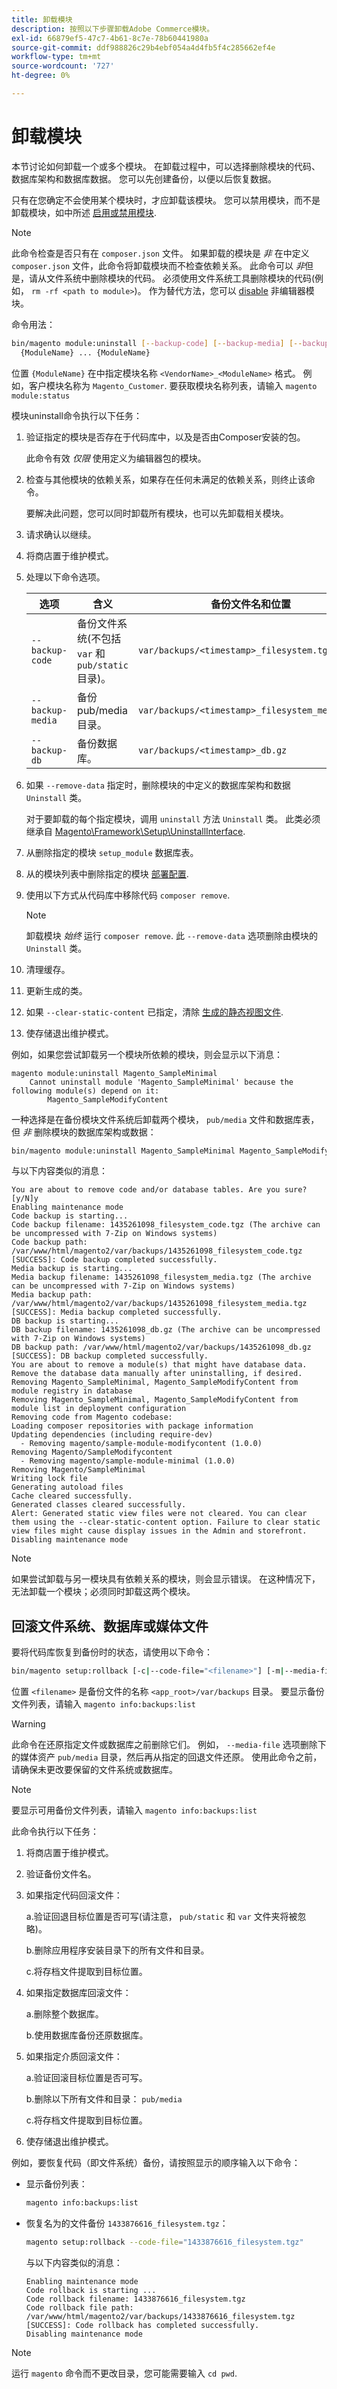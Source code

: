 ```yaml
---
title: 卸载模块
description: 按照以下步骤卸载Adobe Commerce模块。
exl-id: 66879ef5-47c7-4b61-8c7e-78b60441980a
source-git-commit: ddf988826c29b4ebf054a4d4fb5f4c285662ef4e
workflow-type: tm+mt
source-wordcount: '727'
ht-degree: 0%

---
```


# 卸载模块

本节讨论如何卸载一个或多个模块。 在卸载过程中，可以选择删除模块的代码、数据库架构和数据库数据。 您可以先创建备份，以便以后恢复数据。

只有在您确定不会使用某个模块时，才应卸载该模块。 您可以禁用模块，而不是卸载模块，如中所述 [启用或禁用模块](manage-modules.md).

>[!NOTE]
>
>此命令检查是否只有在 `composer.json` 文件。 如果卸载的模块是 _非_ 在中定义 `composer.json` 文件，此命令将卸载模块而不检查依赖关系。 此命令可以 _非_&#x200B;但是，请从文件系统中删除模块的代码。 必须使用文件系统工具删除模块的代码(例如， `rm -rf <path to module>`)。 作为替代方法，您可以 [disable](manage-modules.md) 非编辑器模块。

命令用法：

```bash
bin/magento module:uninstall [--backup-code] [--backup-media] [--backup-db] [-r|--remove-data] [-c|--clear-static-content] \
  {ModuleName} ... {ModuleName}
```

位置 `{ModuleName}` 在中指定模块名称 `<VendorName>_<ModuleName>` 格式。 例如，客户模块名称为 `Magento_Customer`. 要获取模块名称列表，请输入 `magento module:status`

模块uninstall命令执行以下任务：

1. 验证指定的模块是否存在于代码库中，以及是否由Composer安装的包。

   此命令有效 _仅限_ 使用定义为编辑器包的模块。

1. 检查与其他模块的依赖关系，如果存在任何未满足的依赖关系，则终止该命令。

   要解决此问题，您可以同时卸载所有模块，也可以先卸载相关模块。

1. 请求确认以继续。
1. 将商店置于维护模式。
1. 处理以下命令选项。

   | 选项 | 含义 | 备份文件名和位置 |
   | ---------------- | -------------------------------------------------------------------------------- | -------------------------------------------- |
   | `--backup-code` | 备份文件系统(不包括 `var` 和 `pub/static` 目录)。 | `var/backups/<timestamp>_filesystem.tgz` |
   | `--backup-media` | 备份pub/media目录。 | `var/backups/<timestamp>_filesystem_media.tgz` |
   | `--backup-db` | 备份数据库。 | `var/backups/<timestamp>_db.gz` |

1. 如果 `--remove-data` 指定时，删除模块的中定义的数据库架构和数据 `Uninstall` 类。

   对于要卸载的每个指定模块，调用 `uninstall` 方法 `Uninstall` 类。 此类必须继承自 [Magento\Framework\Setup\UninstallInterface](https://github.com/magento/magento2/blob/2.4/lib/internal/Magento/Framework/Setup/UninstallInterface.php).

1. 从删除指定的模块 `setup_module` 数据库表。
1. 从的模块列表中删除指定的模块 [部署配置](../../configuration/reference/deployment-files.md).
1. 使用以下方式从代码库中移除代码 `composer remove`.

   >[!NOTE]
   >
   >卸载模块 _始终_ 运行 `composer remove`. 此 `--remove-data` 选项删除由模块的 `Uninstall` 类。

1. 清理缓存。
1. 更新生成的类。
1. 如果 `--clear-static-content` 已指定，清除 [生成的静态视图文件](../../configuration/cli/static-view-file-deployment.md).
1. 使存储退出维护模式。

例如，如果您尝试卸载另一个模块所依赖的模块，则会显示以下消息：

```terminal
magento module:uninstall Magento_SampleMinimal
    Cannot uninstall module 'Magento_SampleMinimal' because the following module(s) depend on it:
        Magento_SampleModifyContent
```

一种选择是在备份模块文件系统后卸载两个模块， `pub/media` 文件和数据库表，但 _非_ 删除模块的数据库架构或数据：

```bash
bin/magento module:uninstall Magento_SampleMinimal Magento_SampleModifyContent --backup-code --backup-media --backup-db
```

与以下内容类似的消息：

```terminal
You are about to remove code and/or database tables. Are you sure?[y/N]y
Enabling maintenance mode
Code backup is starting...
Code backup filename: 1435261098_filesystem_code.tgz (The archive can be uncompressed with 7-Zip on Windows systems)
Code backup path: /var/www/html/magento2/var/backups/1435261098_filesystem_code.tgz
[SUCCESS]: Code backup completed successfully.
Media backup is starting...
Media backup filename: 1435261098_filesystem_media.tgz (The archive can be uncompressed with 7-Zip on Windows systems)
Media backup path: /var/www/html/magento2/var/backups/1435261098_filesystem_media.tgz
[SUCCESS]: Media backup completed successfully.
DB backup is starting...
DB backup filename: 1435261098_db.gz (The archive can be uncompressed with 7-Zip on Windows systems)
DB backup path: /var/www/html/magento2/var/backups/1435261098_db.gz
[SUCCESS]: DB backup completed successfully.
You are about to remove a module(s) that might have database data. Remove the database data manually after uninstalling, if desired.
Removing Magento_SampleMinimal, Magento_SampleModifyContent from module registry in database
Removing Magento_SampleMinimal, Magento_SampleModifyContent from module list in deployment configuration
Removing code from Magento codebase:
Loading composer repositories with package information
Updating dependencies (including require-dev)
  - Removing magento/sample-module-modifycontent (1.0.0)
Removing Magento/SampleModifycontent
  - Removing magento/sample-module-minimal (1.0.0)
Removing Magento/SampleMinimal
Writing lock file
Generating autoload files
Cache cleared successfully.
Generated classes cleared successfully.
Alert: Generated static view files were not cleared. You can clear them using the --clear-static-content option. Failure to clear static view files might cause display issues in the Admin and storefront.
Disabling maintenance mode
```

>[!NOTE]
>
>如果尝试卸载与另一模块具有依赖关系的模块，则会显示错误。 在这种情况下，无法卸载一个模块；必须同时卸载这两个模块。

## 回滚文件系统、数据库或媒体文件

要将代码库恢复到备份时的状态，请使用以下命令：

```bash
bin/magento setup:rollback [-c|--code-file="<filename>"] [-m|--media-file="<filename>"] [-d|--db-file="<filename>"]
```

位置 `<filename>` 是备份文件的名称 `<app_root>/var/backups` 目录。 要显示备份文件列表，请输入 `magento info:backups:list`

>[!WARNING]
>
>此命令在还原指定文件或数据库之前删除它们。 例如， `--media-file` 选项删除下的媒体资产 `pub/media` 目录，然后再从指定的回退文件还原。 使用此命令之前，请确保未更改要保留的文件系统或数据库。

>[!NOTE]
>
>要显示可用备份文件列表，请输入 `magento info:backups:list`

此命令执行以下任务：

1. 将商店置于维护模式。
1. 验证备份文件名。
1. 如果指定代码回滚文件：

   a.验证回退目标位置是否可写(请注意， `pub/static` 和 `var` 文件夹将被忽略)。

   b.删除应用程序安装目录下的所有文件和目录。

   c.将存档文件提取到目标位置。

1. 如果指定数据库回滚文件：

   a.删除整个数据库。

   b.使用数据库备份还原数据库。

1. 如果指定介质回滚文件：

   a.验证回滚目标位置是否可写。

   b.删除以下所有文件和目录： `pub/media`

   c.将存档文件提取到目标位置。

1. 使存储退出维护模式。

例如，要恢复代码（即文件系统）备份，请按照显示的顺序输入以下命令：

* 显示备份列表：

  ```bash
  magento info:backups:list
  ```

* 恢复名为的文件备份 `1433876616_filesystem.tgz`：

  ```bash
  magento setup:rollback --code-file="1433876616_filesystem.tgz"
  ```

  与以下内容类似的消息：

  ```terminal
  Enabling maintenance mode
  Code rollback is starting ...
  Code rollback filename: 1433876616_filesystem.tgz
  Code rollback file path: /var/www/html/magento2/var/backups/1433876616_filesystem.tgz
  [SUCCESS]: Code rollback has completed successfully.
  Disabling maintenance mode
  ```

>[!NOTE]
>
>运行 `magento` 命令而不更改目录，您可能需要输入 `cd pwd`.

